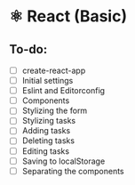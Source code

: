 # ⚛️ React (Basic)

## To-do:
- [ ] create-react-app
- [ ] Initial settings
- [ ] Eslint and Editorconfig
- [ ] Components
- [ ] Stylizing the form
- [ ] Stylizing tasks
- [ ] Adding tasks
- [ ] Deleting tasks
- [ ] Editing tasks
- [ ] Saving to localStorage
- [ ] Separating the components
